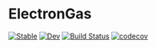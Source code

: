 # ElectronGas

[![Stable](https://img.shields.io/badge/docs-stable-blue.svg)](https://numericalEFT.github.io/ElectronGas.jl/stable)
[![Dev](https://img.shields.io/badge/docs-dev-blue.svg)](https://numericalEFT.github.io/ElectronGas.jl/dev)
[![Build Status](https://github.com/numericalEFT/ElectronGas.jl/actions/workflows/CI.yml/badge.svg?branch=main)](https://github.com/numericalEFT/ElectronGas.jl/actions/workflows/CI.yml?query=branch%3Amain)
[![codecov](https://codecov.io/gh/numericalEFT/ElectronGas.jl/branch/master/graph/badge.svg?token=9F4KD8O8W2)](https://codecov.io/gh/numericalEFT/ElectronGas.jl)
